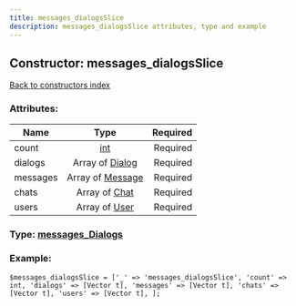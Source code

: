 ```yaml
---
title: messages_dialogsSlice
description: messages_dialogsSlice attributes, type and example
---
```

## Constructor: messages\_dialogsSlice  
[Back to constructors index](index.md)



### Attributes:

| Name     |    Type       | Required |
|----------|:-------------:|---------:|
|count|[int](../types/int.md) | Required|
|dialogs|Array of [Dialog](../types/Dialog.md) | Required|
|messages|Array of [Message](../types/Message.md) | Required|
|chats|Array of [Chat](../types/Chat.md) | Required|
|users|Array of [User](../types/User.md) | Required|



### Type: [messages\_Dialogs](../types/messages_Dialogs.md)


### Example:

```
$messages_dialogsSlice = ['_' => 'messages_dialogsSlice', 'count' => int, 'dialogs' => [Vector t], 'messages' => [Vector t], 'chats' => [Vector t], 'users' => [Vector t], ];
```